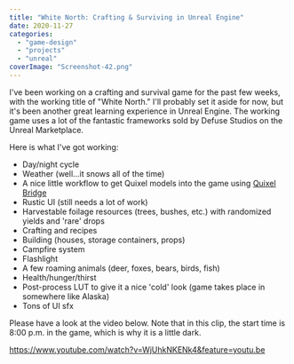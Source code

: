 ```yaml
---
title: "White North: Crafting & Surviving in Unreal Engine"
date: 2020-11-27
categories: 
  - "game-design"
  - "projects"
  - "unreal"
coverImage: "Screenshot-42.png"
---
```


I've been working on a crafting and survival game for the past few weeks, with the working title of "White North." I'll probably set it aside for now, but it's been another great learning experience in Unreal Engine. The working game uses a lot of the fantastic frameworks sold by Defuse Studios on the Unreal Marketplace.

Here is what I've got working:

- Day/night cycle
- Weather (well...it snows all of the time)
- A nice little workflow to get Quixel models into the game using [Quixel Bridge](https://quixel.com/bridge)
- Rustic UI (still needs a lot of work)
- Harvestable foilage resources (trees, bushes, etc.) with randomized yields and 'rare' drops
- Crafting and recipes
- Building (houses, storage containers, props)
- Campfire system
- Flashlight
- A few roaming animals (deer, foxes, bears, birds, fish)
- Health/hunger/thirst
- Post-process LUT to give it a nice 'cold' look (game takes place in somewhere like Alaska)
- Tons of UI sfx

Please have a look at the video below. Note that in this clip, the start time is 8:00 p.m. in the game, which is why it is a little dark.

https://www.youtube.com/watch?v=WjUhkNKENk4&feature=youtu.be
